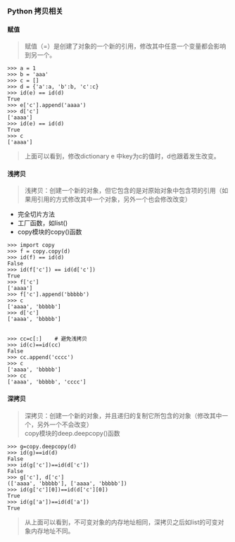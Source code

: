 ### Python 拷贝相关 

#### 赋值
> 赋值（=）是创建了对象的一个新的引用，修改其中任意一个变量都会影响到另一个。
 
```
>>> a = 1
>>> b = 'aaa'
>>> c = []
>>> d = {'a':a, 'b':b, 'c':c}
>>> id(e) == id(d)
True
>>> e['c'].append('aaaa')
>>> d['c']
['aaaa']
>>> id(e) == id(d)
True
>>> c
['aaaa']
```
> 上面可以看到，修改dictionary e 中key为c的值时，d也跟着发生改变。

#### 浅拷贝
> 浅拷贝：创建一个新的对象，但它包含的是对原始对象中包含项的引用（如果用引用的方式修改其中一个对象，另外一个也会修改改变）  

- 完全切片方法
- 工厂函数，如list()
- copy模块的copy()函数

```
>>> import copy
>>> f = copy.copy(d)
>>> id(f) == id(d)
False
>>> id(f['c']) == id(d['c'])
True
>>> f['c']
['aaaa']
>>> f['c'].append('bbbbb')
>>> c
['aaaa', 'bbbbb']
>>> d['c']
['aaaa', 'bbbbb']


>>> cc=c[:]    # 避免浅拷贝
>>> id(c)==id(cc)
False
>>> cc.append('cccc')
>>> c
['aaaa', 'bbbbb']
>>> cc
['aaaa', 'bbbbb', 'cccc']

```


#### 深拷贝
> 深拷贝：创建一个新的对象，并且递归的复制它所包含的对象（修改其中一个，另外一个不会改变）  
copy模块的deep.deepcopy()函数
```
>>> g=copy.deepcopy(d)
>>> id(g)==id(d)
False
>>> id(g['c'])==id(d['c'])
False
>>> g['c'], d['c']
(['aaaa', 'bbbbb'], ['aaaa', 'bbbbb'])
>>> id(g['c'][0])==id(d['c'][0])
True
>>> id(g['a'])==id(d['a'])
True

```
> 从上面可以看到，不可变对象的内存地址相同，深拷贝之后如list的可变对象内存地址不同。

